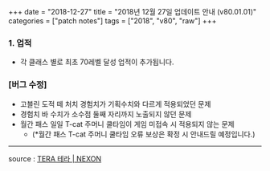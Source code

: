+++
date = "2018-12-27"
title = "2018년 12월 27일 업데이트 안내 (v80.01.01)"
categories = ["patch notes"]
tags = ["2018", "v80", "raw"]
+++

### 1. 업적
- 각 클래스 별로 최초 70레벨 달성 업적이 추가됩니다.

### [버그 수정]
- 고블린 도적 떼 처치 경험치가 기획수치와 다르게 적용되었던 문제
- 경험치 바 수치가 소수점 둘째 자리까지 노출되지 않던 문제
- 월간 패스 일일 T-cat 주머니 쿨타임이 게임 미접속 시 적용되지 않는 문제
  - (*월간 패스 T-cat 주머니 쿨타임 오류 보상은 확정 시 안내드릴 예정입니다.)

----

source : [TERA 테라 | NEXON](http://tera.nexon.com/news/update/view.aspx?n4articlesn=372)
